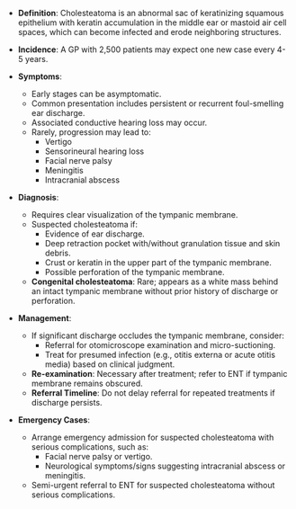 - **Definition**: Cholesteatoma is an abnormal sac of keratinizing squamous epithelium with keratin accumulation in the middle ear or mastoid air cell spaces, which can become infected and erode neighboring structures.

- **Incidence**: A GP with 2,500 patients may expect one new case every 4-5 years.

- **Symptoms**:
  - Early stages can be asymptomatic.
  - Common presentation includes persistent or recurrent foul-smelling ear discharge.
  - Associated conductive hearing loss may occur.
  - Rarely, progression may lead to:
    - Vertigo
    - Sensorineural hearing loss
    - Facial nerve palsy
    - Meningitis
    - Intracranial abscess

- **Diagnosis**:
  - Requires clear visualization of the tympanic membrane.
  - Suspected cholesteatoma if:
    - Evidence of ear discharge.
    - Deep retraction pocket with/without granulation tissue and skin debris.
    - Crust or keratin in the upper part of the tympanic membrane.
    - Possible perforation of the tympanic membrane.
  - **Congenital cholesteatoma**: Rare; appears as a white mass behind an intact tympanic membrane without prior history of discharge or perforation.

- **Management**:
  - If significant discharge occludes the tympanic membrane, consider:
    - Referral for otomicroscope examination and micro-suctioning.
    - Treat for presumed infection (e.g., otitis externa or acute otitis media) based on clinical judgment.
  - **Re-examination**: Necessary after treatment; refer to ENT if tympanic membrane remains obscured.
  - **Referral Timeline**: Do not delay referral for repeated treatments if discharge persists.

- **Emergency Cases**:
  - Arrange emergency admission for suspected cholesteatoma with serious complications, such as:
    - Facial nerve palsy or vertigo.
    - Neurological symptoms/signs suggesting intracranial abscess or meningitis.
  - Semi-urgent referral to ENT for suspected cholesteatoma without serious complications.